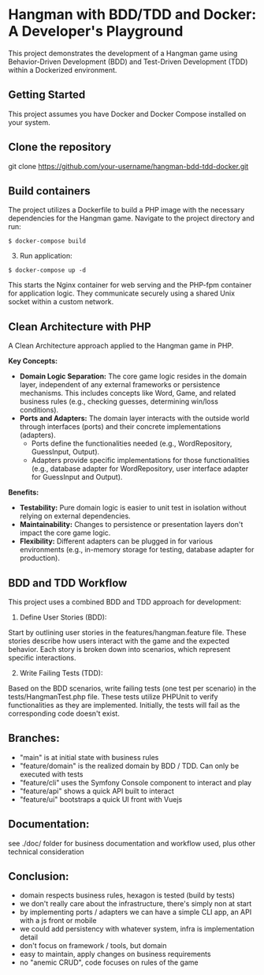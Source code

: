 # Hangman with BDD/TDD and Docker: A Developer's Playground
This project demonstrates the development of a Hangman game using Behavior-Driven Development (BDD) and Test-Driven Development (TDD) within a Dockerized environment.

## Getting Started
This project assumes you have Docker and Docker Compose installed on your system.

## Clone the repository

git clone https://github.com/your-username/hangman-bdd-tdd-docker.git


## Build containers

The project utilizes a Dockerfile to build a PHP image with the necessary dependencies for the Hangman game. 
Navigate to the project directory and run:

``$ docker-compose build``



3. Run application:


``$ docker-compose up -d`` 

This starts the Nginx container for web serving and the PHP-fpm container for application logic. They communicate securely using a shared Unix socket within a custom network.


## Clean Architecture with PHP

A Clean Architecture approach applied to the Hangman game in PHP.

**Key Concepts:**

* **Domain Logic Separation:** The core game logic resides in the domain layer, independent of any external frameworks or persistence mechanisms. This includes concepts like Word, Game, and related business rules (e.g., checking guesses, determining win/loss conditions).
* **Ports and Adapters:** The domain layer interacts with the outside world through interfaces (ports) and their concrete implementations (adapters).
    * Ports define the functionalities needed (e.g., WordRepository, GuessInput, Output).
    * Adapters provide specific implementations for those functionalities (e.g., database adapter for WordRepository, user interface adapter for GuessInput and Output).

**Benefits:**

* **Testability:** Pure domain logic is easier to unit test in isolation without relying on external dependencies.
* **Maintainability:** Changes to persistence or presentation layers don't impact the core game logic.
* **Flexibility:** Different adapters can be plugged in for various environments (e.g., in-memory storage for testing, database adapter for production).


## BDD and TDD Workflow

This project uses a combined BDD and TDD approach for development:

1. Define User Stories (BDD):

Start by outlining user stories in the features/hangman.feature file.
These stories describe how users interact with the game and the expected behavior.
Each story is broken down into scenarios, which represent specific interactions.

2. Write Failing Tests (TDD):

Based on the BDD scenarios, write failing tests (one test per scenario) in the tests/HangmanTest.php file.
These tests utilize PHPUnit to verify functionalities as they are implemented.
Initially, the tests will fail as the corresponding code doesn't exist.

## Branches:

- "main" is at initial state with business rules
- "feature/domain" is the realized domain by BDD / TDD. Can only be executed with tests
- "feature/cli" uses the Symfony Console component to interact and play
- "feature/api" shows a quick API built to interact
- "feature/ui" bootstraps a quick UI front with Vuejs

## Documentation:
see ./doc/ folder for business documentation and workflow used, plus other technical consideration

## Conclusion:

- domain respects business rules, hexagon is tested (build by tests)
- we don't really care about the infrastructure, there's simply non at start
- by implementing ports / adapters we can have a simple CLI app, an API with a js front or mobile
- we could add persistency with whatever system, infra is implementation detail
- don't focus on framework / tools, but domain
- easy to maintain, apply changes on business requirements
- no "anemic CRUD", code focuses on rules of the game